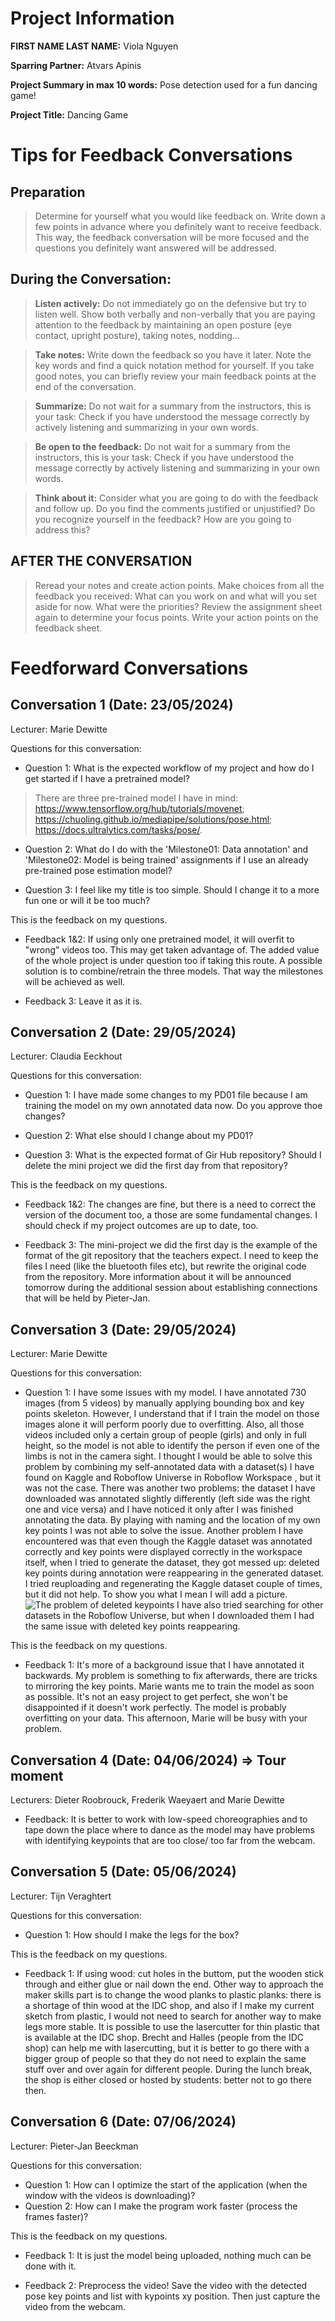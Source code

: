 # Project Information

**FIRST NAME LAST NAME:** Viola Nguyen

**Sparring Partner:** Atvars Apinis

**Project Summary in max 10 words:** Pose detection used for a fun dancing game!

**Project Title:** Dancing Game

# Tips for Feedback Conversations

## Preparation

> Determine for yourself what you would like feedback on. Write down a few points in advance where you definitely want to receive feedback. This way, the feedback conversation will be more focused and the questions you definitely want answered will be addressed.

## During the Conversation:

> **Listen actively:** Do not immediately go on the defensive but try to listen well. Show both verbally and non-verbally that you are paying attention to the feedback by maintaining an open posture (eye contact, upright posture), taking notes, nodding...

> **Take notes:** Write down the feedback so you have it later. Note the key words and find a quick notation method for yourself. If you take good notes, you can briefly review your main feedback points at the end of the conversation.

> **Summarize:** Do not wait for a summary from the instructors, this is your task: Check if you have understood the message correctly by actively listening and summarizing in your own words.

> **Be open to the feedback:** Do not wait for a summary from the instructors, this is your task: Check if you have understood the message correctly by actively listening and summarizing in your own words.

> **Think about it:** Consider what you are going to do with the feedback and follow up. Do you find the comments justified or unjustified? Do you recognize yourself in the feedback? How are you going to address this?

## AFTER THE CONVERSATION

> Reread your notes and create action points. Make choices from all the feedback you received: What can you work on and what will you set aside for now. What were the priorities? Review the assignment sheet again to determine your focus points. Write your action points on the feedback sheet.

# Feedforward Conversations

## Conversation 1 (Date: 23/05/2024)

Lecturer: Marie Dewitte

Questions for this conversation:

- Question 1: What is the expected workflow of my project and how do I get started if I have a pretrained model?
> There are three pre-trained model I have in mind: https://www.tensorflow.org/hub/tutorials/movenet; https://chuoling.github.io/mediapipe/solutions/pose.html; https://docs.ultralytics.com/tasks/pose/. 

- Question 2: What do I do with the 'Milestone01: Data annotation' and 'Milestone02: Model is being trained' assignments if I use an already pre-trained pose estimation model?

- Question 3: I feel like my title is too simple. Should I change it to a more fun one or will it be too much?

This is the feedback on my questions.

- Feedback 1&2: If using only one pretrained model, it will overfit to "wrong" videos too. This may get taken advantage of. The added value of the whole project is under question too if taking this route. A possible solution is to combine/retrain the three models. That way the milestones will be achieved as well. 

- Feedback 3: Leave it as it is.

## Conversation 2 (Date: 29/05/2024)

Lecturer: Claudia Eeckhout

Questions for this conversation:

- Question 1: I have made some changes to my PD01 file because I am training the model on my own annotated data now. Do you approve thoe changes?

- Question 2: What else should I change about my PD01? 

- Question 3: What is the expected format of Gir Hub repository? Should I delete the mini project we did the first day from that repository?

This is the feedback on my questions.

- Feedback 1&2: The changes are fine, but there is a need to correct the version of the document too, a those are some fundamental changes. I should check if my project outcomes are up to date, too.

- Feedback 3: The mini-project we did the first day is the example of the format of the git repository that the teachers expect. I need to keep the files I need (like the bluetooth files etc), but rewrite the original code from the repository. More information about it will be announced tomorrow during the additional session about establishing connections that will be held by Pieter-Jan.

## Conversation 3 (Date: 29/05/2024)

Lecturer: Marie Dewitte

Questions for this conversation:

- Question 1: I have some issues with my model. I have annotated 730 images (from 5 videos) by manually applying bounding box and key points skeleton. However, I understand that if I train the model on those images alone it will perform poorly due to overfitting. Also, all those videos included only a certain group of people (girls) and only in full height, so the model is not able to identify the person if even one of the limbs is not in the camera sight. 
    I thought I would be able to solve this problem by combining my self-annotated data with a dataset(s) I have found on Kaggle and Roboflow Universe in Roboflow Workspace , but it was not the case. There was another two problems: the dataset I have downloaded was annotated slightly differently (left side was the right one and vice versa) and I have noticed it only after I was finished annotating the data. By playing with naming and the location of my own key points I was not able to solve the issue. 
    Another problem I have encountered was that even though the Kaggle dataset was annotated correctly and key points were displayed correctly in the workspace itself, when I tried to generate the dataset, they got messed up: deleted key points during annotation were reappearing in the generated dataset. I tried reuploading and regenerating the Kaggle dataset couple of times, but it did not help. To show you what I mean I will add a picture. 
    ![The problem of deleted keypoints](Screenshot_28-5-2024_10913_app.roboflow.com.jpeg)
    I have also tried searching for other datasets in the Roboflow Universe, but when I downloaded them I had the same issue with deleted key points reappearing. 

This is the feedback on my questions.

- Feedback 1: It's more of a background issue that I have annotated it backwards. My problem is something to fix afterwards, there are tricks to mirroring the key points. Marie wants me to train the model as soon as possible. It's not an easy project to get perfect, she won't be disappointed if it doesn't work perfectly. The model is probably overfitting on your data. This afternoon, Marie will be busy with your problem.

## Conversation 4 (Date: 04/06/2024) => Tour moment

Lecturers: Dieter Roobrouck, Frederik Waeyaert and Marie Dewitte 

- Feedback: It is better to work with low-speed choreographies and to tape down the place where to dance as the model may have problems with identifying keypoints that are too close/ too far from the webcam. 

## Conversation 5 (Date: 05/06/2024)

Lecturer: Tijn Veraghtert

Questions for this conversation:

- Question 1: How should I make the legs for the box?

This is the feedback on my questions.

- Feedback 1: If using wood: cut holes in the buttom, put the wooden stick through and either glue or nail down the end. Other way to approach the maker skills part is to change the wood planks to plastic planks: there is a shortage of thin wood at the IDC shop, and also if I make my current sketch from plastic, I would not need to search for another way to make legs more stable. It is possible to use the lasercutter for thin plastic that is available at the IDC shop. Brecht and Halles (people from the IDC shop) can help me with lasercutting, but it is better to go there with a bigger group of people so that they do not need to explain the same stuff over and over again for different people. During the lunch break, the shop is either closed or hosted by students: better not to go there then.

## Conversation 6 (Date: 07/06/2024)

Lecturer: Pieter-Jan Beeckman

Questions for this conversation:

- Question 1: How can I optimize the start of the application (when the window with the videos is downloading)? 
- Question 2: How can I make the program work faster (process the frames faster)?

This is the feedback on my questions.

- Feedback 1: It is just the model being uploaded, nothing much can be done with it.

- Feedback 2: Preprocess the video! Save the video with the detected pose key points and list with kypoints xy position. Then just capture the video from the webcam.